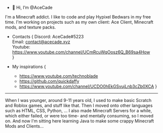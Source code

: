 - 👋 Hi, I’m @AceCade

I'm a Minecraft addict.
I like to code and play Hypixel Bedwars in my free time.
I'm working on projects such as my own client: Ace Client, Minecraft mods, and texture packs.

- Contacts {
  Discord: AceCade#5223                                                                                       
  Email: contact@acecade.xyz                                                                                       
  Youtube: https://www.youtube.com/channel/UCmRcuWqOosz6Q_B69sa4How                                                                                      
  }

- My inspirations {
  - https://www.youtube.com/technoblade
  - https://github.com/quickdaffy
  - https://www.youtube.com/channel/UCDO0hEkGSvujLnb3cZb0XCA
  }                                                                                                                       
                                                                                                                        
                                                                                                                        
                                                                                                                                                                                                                                                
                                                                                                                        
                                                                                                                        
_____________________________________________________________________________________________________________________________

When I was younger, around 9-11 years old, I used to make basic Scratch and Roblox games, and stuff like that.
Then I moved onto other languages such as HTML, CSS, Python, ... I also made Minecraft Servers for a while, which either failed,
or were too time- and mentally consuming, so I moved on. And now I'm sitting here learning Java to make some crappy Minecraft Mods and Clients...




